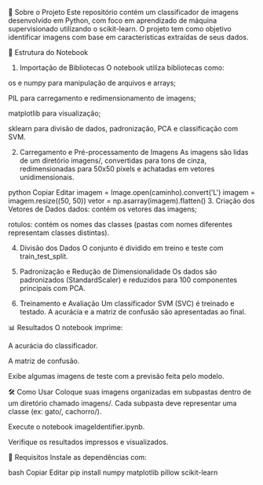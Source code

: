 📘 Sobre o Projeto
Este repositório contém um classificador de imagens desenvolvido em Python, com foco em aprendizado de máquina supervisionado utilizando o scikit-learn. O projeto tem como objetivo identificar imagens com base em características extraídas de seus dados.

📂 Estrutura do Notebook
1. Importação de Bibliotecas
O notebook utiliza bibliotecas como:

os e numpy para manipulação de arquivos e arrays;

PIL para carregamento e redimensionamento de imagens;

matplotlib para visualização;

sklearn para divisão de dados, padronização, PCA e classificação com SVM.

2. Carregamento e Pré-processamento de Imagens
As imagens são lidas de um diretório imagens/, convertidas para tons de cinza, redimensionadas para 50x50 pixels e achatadas em vetores unidimensionais.

python
Copiar
Editar
imagem = Image.open(caminho).convert('L')
imagem = imagem.resize((50, 50))
vetor = np.asarray(imagem).flatten()
3. Criação dos Vetores de Dados
dados: contém os vetores das imagens;

rotulos: contém os nomes das classes (pastas com nomes diferentes representam classes distintas).

4. Divisão dos Dados
O conjunto é dividido em treino e teste com train_test_split.

5. Padronização e Redução de Dimensionalidade
Os dados são padronizados (StandardScaler) e reduzidos para 100 componentes principais com PCA.

6. Treinamento e Avaliação
Um classificador SVM (SVC) é treinado e testado. A acurácia e a matriz de confusão são apresentadas ao final.

📊 Resultados
O notebook imprime:

A acurácia do classificador.

A matriz de confusão.

Exibe algumas imagens de teste com a previsão feita pelo modelo.

🛠️ Como Usar
Coloque suas imagens organizadas em subpastas dentro de um diretório chamado imagens/. Cada subpasta deve representar uma classe (ex: gato/, cachorro/).

Execute o notebook imageIdentifier.ipynb.

Verifique os resultados impressos e visualizados.

📌 Requisitos
Instale as dependências com:

bash
Copiar
Editar
pip install numpy matplotlib pillow scikit-learn

